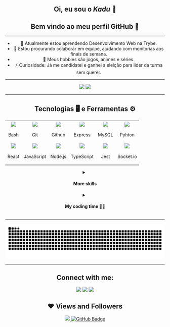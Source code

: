 <div align="center">

## **Oi, eu sou o *Kadu*** 🐧
## Bem vindo ao meu perfil GitHub 👋
 ---

- 🌱 Atualmente estou aprendendo Desenvolvimento Web na Trybe.
- 👯 Estou procurando colaborar em equipe, ajudando com monitorias aos finais de semana.
- 💬 Meus hobbies são jogos, animes e séries.
- ⚡ Curiosidade: Já me candidatei e ganhei a eleição para lider da turma sem querer.


---


<img height="175rem" src="https://github-readme-stats.vercel.app/api?username=kaduh15&hide=shell,powershell,c&show_icons=true&theme=github_dark&include_all_commits=true&count_private=true"/>
<img height="175rem" src="https://github-readme-stats.vercel.app/api/top-langs/?username=kaduh15&layout=compact&langs_count=7&theme=github_dark&hide=c,shell,powershell"/>


---

<div align="center">
    <h2> Tecnologias 🖥️ e Ferramentas ⚙️ </h2>
</div>

<table width="700px">
    <tr>
        <td align="center">
            <a href="https://skillicons.dev">
                <img src="https://skillicons.dev/icons?i=bash" />
            </a>
            <p>Bash</p>
        </td>
            <td align="center">
            <a href="https://skillicons.dev">
                <img src="https://skillicons.dev/icons?i=git" />
            </a>
            <p>Git</p>
        </td>
        <td align="center">
            <a href="https://skillicons.dev">
                <img src="https://skillicons.dev/icons?i=github" />
            </a>
            <p>Github</p>
        </td>
        <td align="center">
            <a href="https://skillicons.dev">
                <img src="https://skillicons.dev/icons?i=express" />
            </a>
            <p>Express</p>
        </td>
        <td align="center">
            <a href="https://skillicons.dev">
                <img src="https://skillicons.dev/icons?i=mysql" />
            </a>
            <p>MySQL</p>
        </td>
        <td align="center">
            <a href="https://skillicons.dev">
                <img src="https://skillicons.dev/icons?i=python" />
            </a>
            <p>Pyhton</p>
        </td>
    </tr>
    <tr>
        <td align="center">
            <a href="https://skillicons.dev">
                <img src="https://skillicons.dev/icons?i=react" />
            </a>
            <p>React</p>
        </td>
        <td align="center">
            <a href="https://skillicons.dev">
                <img src="https://skillicons.dev/icons?i=js" />
            </a>
            <p>JavaScript</p>
        </td>
        <td align="center">
            <a href="https://skillicons.dev">
                <img src="https://skillicons.dev/icons?i=nodejs" />
            </a>
            <p>Node.js</p>
        <td align="center">
            <a href="https://skillicons.dev">
                <img src="https://skillicons.dev/icons?i=ts" />
            </a>
            <p>TypeScript</p>
        </td>
        <td align="center">
            <a href="https://skillicons.dev">
                <img src="https://skillicons.dev/icons?i=jest" width="50"/>
            </a>
            <p>Jest</p>
        </td>
        <td align="center">
            <a href="https://socket.io/">
                <img src="https://socket.io/images/logo.svg" width="50"/>
            </a>
            <p>Socket.io</p>
        </td>
    </tr>
</table>


<div>
<div class="details">
<details>
    <summary><h4>More skills</h4></summary>

<table width="700px">
    <tr>
        <td align="center">
            <a href="https://skillicons.dev">
                <img src="https://skillicons.dev/icons?i=docker" />
            </a>
            <p>Docker</p>
        </td>
        <td align="center">
            <a href="https://skillicons.dev">
                <img src="https://skillicons.dev/icons?i=linux" />
            </a>
            <p>Linux</p>
        </td>
        <td align="center">
            <a href="https://skillicons.dev">
                <img src="https://skillicons.dev/icons?i=nestjs" />
            </a>
            <p>NestJS</p>
        </td>
        <td align="center">
            <a href="https://skillicons.dev">
                <img src="https://skillicons.dev/icons?i=mongodb" />
            </a>
            <p>MongoDB</p>
        </td>
        <td align="center">
            <a href="https://skillicons.dev">
                <img src="https://skillicons.dev/icons?i=sequelize" />
            </a>
            <p>Sequelize</p>
        </td>
    </tr>
        <td align="center">
            <a href="https://skillicons.dev">
                <img src="https://skillicons.dev/icons?i=nextjs" />
            </a>
            <p>NextJS</p>
        <td align="center">
            <a href="https://skillicons.dev">
                <img src="https://skillicons.dev/icons?i=selenium" />
            </a>
            <p>Selenium</p>
        </td>
        <td align="center">
            <a href="https://skillicons.dev">
                <img src="https://skillicons.dev/icons?i=vercel" />
            </a>
            <p>Vercel</p>
        </td>
        <td align="center">
            <a href="">
                <img src="https://user-images.githubusercontent.com/99758843/178770624-d723b893-4f6a-41c8-bdee-99ce79946626.png" height="40" />
            </a>
            <p>Testing Lib</p>
        </td>
        <td align="center">
            <a href="https://skillicons.dev">
                <img src="https://skillicons.dev/icons?i=py" />
            </a>
            <p>Python</p>
        </td>
    </tr>
    <tr>
        <td align="center">
            <a href="">
                <img src="https://github.com/devicons/devicon/blob/master/icons/pytest/pytest-original.svg" />
            </a>
            <p>pytest</p>
        </td>
        <td align="center">
            <a href="https://skillicons.dev">
                <img src="https://skillicons.dev/icons?i=prisma" />
            </a>
            <p>Prisma ORM</p>
        </td>
        <td align="center">
            <a href="https://skillicons.dev">
                <img src="https://skillicons.dev/icons?i=styledcomponents" />
            </a>
            <p>Styled Components</p>
        </td>
        <td align="center">
            <a href="https://skillicons.dev">
                <img src="https://skillicons.dev/icons?i=tailwind" />
            </a>
            <p>Tailwind CSS</p>
        </td>
        <td align="center">
            <a href="https://skillicons.dev">
                <img src="https://skillicons.dev/icons?i=vite" />
            </a>
            <p>Vite</p>
        </td>
    </tr>
    <tr>
        <td align="center">
            <a href="https://vitest.dev">
                <img src="https://vitest.dev/logo-shadow.svg" height="45px" />
            </a>
            <p>Vite</p>
        </td>
        <td align="center">
            <a href="https://skillicons.dev">
                <img src="https://skillicons.dev/icons?i=redux" height="45px" />
            </a>
            <p>Redux</p>
        </td>
        <td align="center">
            <a href="https://skillicons.dev">
                <img src="https://skillicons.dev/icons?i=html" />
            </a>
            <p>HTML</p>
        </td>
        <td align="center">
            <a href="https://skillicons.dev">
                <img src="https://skillicons.dev/icons?i=css" />
            </a>
            <p>CSS</p>
        </td>
        <td align="center">
            <a href="https://skillicons.dev">
                <img src="https://skillicons.dev/icons?i=vscode" />
            </a>
            <p>VSCode</p>
        </td>
    </tr>
</table>

</details>

<details >
    <summary><h4>My coding time 👨‍💻</h4></summary>

[![willianrod's wakatime stats](https://github-readme-stats.vercel.app/api/wakatime?username=kaduh15&layout=compact&langs_count=5&theme=github_dark&hide=c,shell,powershell,yaml,bash,json,markdown)](https://github.com/anuraghazra/github-readme-stats)

<div align="start">


<!--START_SECTION:waka-->
![Code Time](http://img.shields.io/badge/Code%20Time-840%20hrs%206%20mins-blue)

![Profile Views](http://img.shields.io/badge/Profile%20Views-0-blue)

![Lines of code](https://img.shields.io/badge/From%20Hello%20World%20I%27ve%20Written-4.7%20million%20lines%20of%20code-blue)

**🐱 My GitHub Data** 

> 📦 101.0 kB Used in GitHub's Storage 
 > 
> 🚫 Not Opted to Hire
 > 
> 📜 32 Public Repositories 
 > 
> 🔑 4 Private Repositories 
 > 
**I'm an Early 🐤** 

```text
🌞 Morning                1404 commits        ⣿⣿⣿⣿⣿⣿⣿⣀⣀⣀⣀⣀⣀⣀⣀⣀⣀⣀⣀⣀⣀⣀⣀⣀⣀   27.53 % 
🌆 Daytime                2662 commits        ⣿⣿⣿⣿⣿⣿⣿⣿⣿⣿⣿⣿⣿⣀⣀⣀⣀⣀⣀⣀⣀⣀⣀⣀⣀   52.21 % 
🌃 Evening                1031 commits        ⣿⣿⣿⣿⣿⣀⣀⣀⣀⣀⣀⣀⣀⣀⣀⣀⣀⣀⣀⣀⣀⣀⣀⣀⣀   20.22 % 
🌙 Night                  2 commits           ⣀⣀⣀⣀⣀⣀⣀⣀⣀⣀⣀⣀⣀⣀⣀⣀⣀⣀⣀⣀⣀⣀⣀⣀⣀   00.04 % 
```
📅 **I'm Most Productive on Thursday** 

```text
Monday                   670 commits         ⣿⣿⣿⣀⣀⣀⣀⣀⣀⣀⣀⣀⣀⣀⣀⣀⣀⣀⣀⣀⣀⣀⣀⣀⣀   13.14 % 
Tuesday                  787 commits         ⣿⣿⣿⣿⣀⣀⣀⣀⣀⣀⣀⣀⣀⣀⣀⣀⣀⣀⣀⣀⣀⣀⣀⣀⣀   15.43 % 
Wednesday                552 commits         ⣿⣿⣿⣀⣀⣀⣀⣀⣀⣀⣀⣀⣀⣀⣀⣀⣀⣀⣀⣀⣀⣀⣀⣀⣀   10.83 % 
Thursday                 1257 commits        ⣿⣿⣿⣿⣿⣿⣀⣀⣀⣀⣀⣀⣀⣀⣀⣀⣀⣀⣀⣀⣀⣀⣀⣀⣀   24.65 % 
Friday                   972 commits         ⣿⣿⣿⣿⣿⣀⣀⣀⣀⣀⣀⣀⣀⣀⣀⣀⣀⣀⣀⣀⣀⣀⣀⣀⣀   19.06 % 
Saturday                 313 commits         ⣿⣿⣀⣀⣀⣀⣀⣀⣀⣀⣀⣀⣀⣀⣀⣀⣀⣀⣀⣀⣀⣀⣀⣀⣀   06.14 % 
Sunday                   548 commits         ⣿⣿⣿⣀⣀⣀⣀⣀⣀⣀⣀⣀⣀⣀⣀⣀⣀⣀⣀⣀⣀⣀⣀⣀⣀   10.75 % 
```


📊 **This Week I Spent My Time On** 

```text
🕑︎ Time Zone: America/Sao_Paulo

💬 Programming Languages: 
No Activity Tracked This Week

🐱‍💻 Projects: 
No Activity Tracked This Week
```

**I Mostly Code in TypeScript** 

```text
TypeScript               17 repos            ⣿⣿⣿⣿⣿⣿⣿⣿⣿⣿⣿⣿⣿⣀⣀⣀⣀⣀⣀⣀⣀⣀⣀⣀⣀   53.12 % 
JavaScript               8 repos             ⣿⣿⣿⣿⣿⣿⣀⣀⣀⣀⣀⣀⣀⣀⣀⣀⣀⣀⣀⣀⣀⣀⣀⣀⣀   25.00 % 
Python                   6 repos             ⣿⣿⣿⣿⣿⣀⣀⣀⣀⣀⣀⣀⣀⣀⣀⣀⣀⣀⣀⣀⣀⣀⣀⣀⣀   18.75 % 
Go                       1 repo              ⣿⣀⣀⣀⣀⣀⣀⣀⣀⣀⣀⣀⣀⣀⣀⣀⣀⣀⣀⣀⣀⣀⣀⣀⣀   03.12 % 
```



**Timeline**

![Lines of Code chart](https://raw.githubusercontent.com/Kaduh15/Kaduh15/main/assets/bar_graph.png)


 Last Updated on 29/04/2024 18:37:55 UTC
<!--END_SECTION:waka-->

</div>
</details>
</div>

</div>

---

![Snake animation](https://github.com/kaduh15/kaduh15/blob/output/github-contribution-grid-snake.svg)

---

## Connect with me:
<div align="center">
  <a href="https://instagram.com/kaduh15" target="_blank"><img src="https://img.shields.io/badge/-Instagram-%23E4405F?style=for-the-badge&logo=instagram&logoColor=white" target="_blank"></a>
  <a href = "mailto:kadu.silva2014@gmail.com"><img src="https://img.shields.io/badge/-Gmail-%23333?style=for-the-badge&logo=gmail&logoColor=white" target="_blank"></a>
  <a href="https://www.linkedin.com/in/kaduh15/" target="_blank"><img src="https://img.shields.io/badge/-LinkedIn-%230077B5?style=for-the-badge&logo=linkedin&logoColor=white" target="_blank"></a> 
</div>

## ❤ Views and Followers
<div align="center">
	<a href="https://github.com/Meghna-DAS/github-profile-views-counter">
		<img src="https://komarev.com/ghpvc/?username=kaduh15">
	</a>
	<a href="https://github.com/kaduh15?tab=followers"><img src="https://img.shields.io/github/followers/kaduh15?label=Followers&style=social" 			alt="GitHub Badge"></a>
</div> 

</div>
